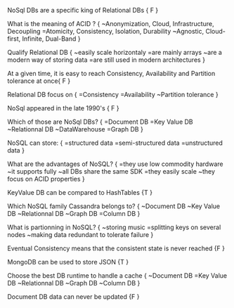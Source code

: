 NoSql DBs are a specific king of Relational DBs { F
}

What is the meaning of ACID ? {
~Anonymization, Cloud, Infrastructure, Decoupling
=Atomicity, Consistency, Isolation, Durability
~Agnostic, Cloud-first, Infinite, Dual-Band
}

Qualify Relational DB {
~easily scale horizontaly
=are mainly arrays
~are a modern way of storing data
=are still used in modern architectures
}

At a given time, it is easy to reach Consistency, Availability and Partition tolerance at once{
F
}

Relational DB focus on {
=Consistency
=Availability
~Partition tolerance
}

NoSql appeared in the late 1990's { F
}

Which of those are NoSql DBs? {
=Document DB
=Key Value DB
~Relationnal DB
~DataWarehouse
=Graph DB
}

NoSQL can store: {
=structured data
=semi-structured data
=unstructured data
}

What are the advantages of NoSQL? {
=they use low commodity hardware
~it supports fully
~all DBs share the same SDK
=they easily scale
~they focus on ACID properties
}

KeyValue DB can be compared to HashTables {T
}

Which NoSQL family Cassandra belongs to? {
~Document DB
~Key Value DB
~Relationnal DB
~Graph DB
=Column DB
}

What is partionning in NoSQL? {
~storing music
=splitting keys on several nodes
~making data redundant to tolerate failure
}

Eventual Consistency means that the consistent state is never reached {F
}

MongoDB can be used to store JSON {T
}

Choose the best DB runtime to handle a cache {
~Document DB
=Key Value DB
~Relationnal DB
~Graph DB
~Column DB
}

Document DB data can never be updated {F
}






